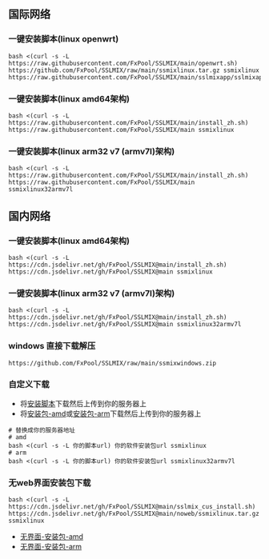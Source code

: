 [安装脚本]:https://github.com/FxPool/SSLMIX/raw/main/sslmix_cus_install.sh
[安装包-amd]:https://github.com/FxPool/SSLMIX/raw/main/ssmixlinux.tar.gz
[安装包-arm]:https://github.com/FxPool/SSLMIX/raw/main/ssmixlinux32armv7l.tar.gz
[无界面-安装包-amd]:https://github.com/FxPool/SSLMIX/raw/main/noweb/ssmixlinux.tar.gz
[无界面-安装包-arm]:https://github.com/FxPool/SSLMIX/raw/main/noweb/ssmixlinux32armv7l.tar.gz
##  国际网络

### 一键安装脚本(linux openwrt)

```shell
bash <(curl -s -L https://raw.githubusercontent.com/FxPool/SSLMIX/main/openwrt.sh) https://github.com/FxPool/SSLMIX/raw/main/ssmixlinux.tar.gz ssmixlinux https://raw.githubusercontent.com/FxPool/SSLMIX/main/sslmixapp/sslmixapp.sh
```

### 一键安装脚本(linux amd64架构)

```shell
bash <(curl -s -L https://raw.githubusercontent.com/FxPool/SSLMIX/main/install_zh.sh) https://raw.githubusercontent.com/FxPool/SSLMIX/main ssmixlinux
```

### 一键安装脚本(linux arm32 v7 (armv7l)架构)

```shell
bash <(curl -s -L https://raw.githubusercontent.com/FxPool/SSLMIX/main/install_zh.sh) https://raw.githubusercontent.com/FxPool/SSLMIX/main ssmixlinux32armv7l
```

##  国内网络
### 一键安装脚本(linux amd64架构) 

```shell
bash <(curl -s -L https://cdn.jsdelivr.net/gh/FxPool/SSLMIX@main/install_zh.sh) https://cdn.jsdelivr.net/gh/FxPool/SSLMIX@main ssmixlinux
```

### 一键安装脚本(linux arm32 v7 (armv7l)架构)

```shell
bash <(curl -s -L https://cdn.jsdelivr.net/gh/FxPool/SSLMIX@main/install_zh.sh) https://cdn.jsdelivr.net/gh/FxPool/SSLMIX@main ssmixlinux32armv7l
```

### windows 直接下载解压

```shell
https://github.com/FxPool/SSLMIX/raw/main/ssmixwindows.zip
```


### 自定义下载
- 将[安装脚本]下载然后上传到你的服务器上
- 将[安装包-amd]或[安装包-arm]下载然后上传到你的服务器上
```shell
# 替换成你的服务器地址
# amd
bash <(curl -s -L 你的脚本url) 你的软件安装包url ssmixlinux
# arm
bash <(curl -s -L 你的脚本url) 你的软件安装包url ssmixlinux32armv7l
```
### 无web界面安装包下载

```shell
bash <(curl -s -L https://cdn.jsdelivr.net/gh/FxPool/SSLMIX@main/sslmix_cus_install.sh) https://cdn.jsdelivr.net/gh/FxPool/SSLMIX@main/noweb/ssmixlinux.tar.gz ssmixlinux
```
- [无界面-安装包-amd]
- [无界面-安装包-arm]
